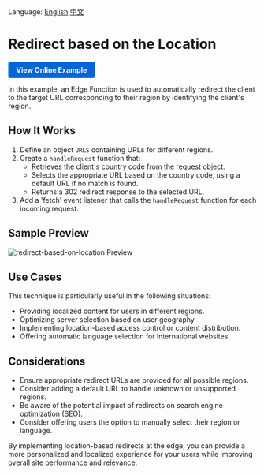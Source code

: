 <div align="left">
  Language:
  <a title="English" href="README.md">English</a>
  <a title="中文" href="README.zh-CN.md">中文</a>
</div>

# Redirect based on the Location

<a href="https://edgeone.ai/developer/examples/redirect-based-on-the-location" style="display: inline-block; background-color: #0366d6; color: white; padding: 8px 16px; text-decoration: none; border-radius: 4px; font-weight: bold;">View Online Example</a>

In this example, an Edge Function is used to automatically redirect the client to the target URL corresponding to their region by identifying the client's region.

## How It Works

1. Define an object `URLS` containing URLs for different regions.
2. Create a `handleRequest` function that:
   - Retrieves the client's country code from the request object.
   - Selects the appropriate URL based on the country code, using a default URL if no match is found.
   - Returns a 302 redirect response to the selected URL.
3. Add a 'fetch' event listener that calls the `handleRequest` function for each incoming request.

## Sample Preview

![redirect-based-on-location Preview](../assets/images/redirect-based-on-the-location.avif)

## Use Cases

This technique is particularly useful in the following situations:

- Providing localized content for users in different regions.
- Optimizing server selection based on user geography.
- Implementing location-based access control or content distribution.
- Offering automatic language selection for international websites.

## Considerations

- Ensure appropriate redirect URLs are provided for all possible regions.
- Consider adding a default URL to handle unknown or unsupported regions.
- Be aware of the potential impact of redirects on search engine optimization (SEO).
- Consider offering users the option to manually select their region or language.

By implementing location-based redirects at the edge, you can provide a more personalized and localized experience for your users while improving overall site performance and relevance.